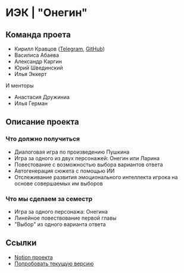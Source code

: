 # ИЭК | "Онегин"

## Команда проета
- Кирилл Кравцов ([Telegram](https://t.me/killreal777), [GitHub](https://github.com/killreal777))
- Василиса Абаева
- Александр Каргин
- Юрий Швединский
- Илья Эккерт

И менторы

- Анастасия Дружиниа
- Илья Герман
## Описание проекта

### Что должно получиться
- Диалоговая игра по произведению Пушкина
- Игра за одного из двух персонажей: Онегин или Ларина
- Повестование с возможностью выбора вариантов ответа
- Автогенерация сюжета с помощью ИИ
- Отслеживание развития эмоционального интеллекта игрока на основе совершаемых им выборов

### Что мы сделаем за семестр
- Игра за одного персонажа: Онегина
- Линейное повествование первой главы
- "Выбор" из одного варианта ответа

## Ссылки

- [Notion проекта](https://www.notion.so/318cf291aeaa40fa8f80e718be2a4826?pvs=4)
- [Попробовать текущую версию](https://se.ifmo.ru/~s333291/Onegin.html)
